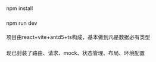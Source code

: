 ###
npm install
###
npm run dev 
####
项目由react+vite+antd5+ts构成，基本做到凡是数据必有类型
###
现已封装了路由、请求、mock、状态管理、布局、环境配置
